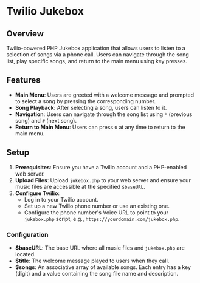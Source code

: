 # Twilio Jukebox

## Overview

Twilio-powered PHP Jukebox application that allows users to listen to a selection of songs via a phone call. Users can navigate through the song list, play specific songs, and return to the main menu using key presses.

## Features

- **Main Menu**: Users are greeted with a welcome message and prompted to select a song by pressing the corresponding number.
- **Song Playback**: After selecting a song, users can listen to it.
- **Navigation**: Users can navigate through the song list using `*` (previous song) and `#` (next song).
- **Return to Main Menu**: Users can press `0` at any time to return to the main menu.

## Setup

1. **Prerequisites**: Ensure you have a Twilio account and a PHP-enabled web server.
2. **Upload Files**: Upload `jukebox.php` to your web server and ensure your music files are accessible at the specified `$baseURL`.
3. **Configure Twilio**:
    - Log in to your Twilio account.
    - Set up a new Twilio phone number or use an existing one.
    - Configure the phone number's Voice URL to point to your `jukebox.php` script, e.g., `https://yourdomain.com/jukebox.php`.

### Configuration

- **$baseURL**: The base URL where all music files and `jukebox.php` are located.
- **$title**: The welcome message played to users when they call.
- **$songs**: An associative array of available songs. Each entry has a key (digit) and a value containing the song file name and description.
